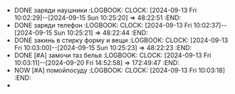 - DONE заряди наушники
  :LOGBOOK:
  CLOCK: [2024-09-13 Fri 10:02:29]--[2024-09-15 Sun 10:25:20] =>  48:22:51
  :END:
- DONE заряди телефон 
  :LOGBOOK:
  CLOCK: [2024-09-13 Fri 10:02:37]--[2024-09-15 Sun 10:25:21] =>  48:22:44
  :END:
- DONE закинь в стирку форму и вещи
  :LOGBOOK:
  CLOCK: [2024-09-13 Fri 10:03:00]--[2024-09-15 Sun 10:25:23] =>  48:22:23
  :END:
- DONE [#A] замочи таз белья
  :LOGBOOK:
  CLOCK: [2024-09-13 Fri 10:03:11]--[2024-09-20 Fri 14:52:58] =>  172:49:47
  :END:
- NOW [#A] помойпосуду
  :LOGBOOK:
  CLOCK: [2024-09-13 Fri 10:03:18]
  :END:
-